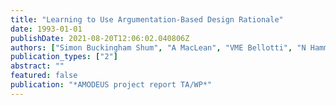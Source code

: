 ```yaml
---
title: "Learning to Use Argumentation-Based Design Rationale"
date: 1993-01-01
publishDate: 2021-08-20T12:06:02.040806Z
authors: ["Simon Buckingham Shum", "A MacLean", "VME Bellotti", "N Hammond"]
publication_types: ["2"]
abstract: ""
featured: false
publication: "*AMODEUS project report TA/WP*"
---
```



